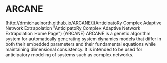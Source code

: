 # ARCANE
[http://drmichaelnorth.github.io/ARCANE/](AnticipatoRy Complex Adaptive Network Extrapolation "AnticipatoRy Complex Adaptive Network Extrapolation Home Page") (ARCANE)
ARCANE is a genetic algorithm system for automatically generating system
dynamics models that differ in both their embedded parameters and their
fundamental equations while maintaining dimensional consistency. It is
intended to be used for anticipatory modeling of systems such as complex
networks.
